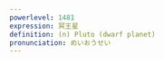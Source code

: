 ```yaml
---
powerlevel: 1481
expression: 冥王星
definition: (n) Pluto (dwarf planet)
pronunciation: めいおうせい
---
```

